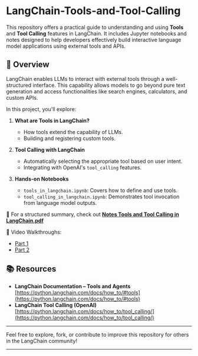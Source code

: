 # LangChain-Tools-and-Tool-Calling

This repository offers a practical guide to understanding and using **Tools** and **Tool Calling** features in LangChain. It includes Jupyter notebooks and notes designed to help developers effectively build interactive language model applications using external tools and APIs.

## 🧠 Overview

LangChain enables LLMs to interact with external tools through a well-structured interface. This capability allows models to go beyond pure text generation and access functionalities like search engines, calculators, and custom APIs.

In this project, you'll explore:

1. **What are Tools in LangChain?**
   - How tools extend the capability of LLMs.
   - Building and registering custom tools.

2. **Tool Calling with LangChain**
   - Automatically selecting the appropriate tool based on user intent.
   - Integrating with OpenAI's `tool_calling` features.

3. **Hands-on Notebooks**
   - `tools_in_langchain.ipynb`: Covers how to define and use tools.
   - `tool_calling_in_langchain.ipynb`: Demonstrates tool invocation from language model outputs.

📄 For a structured summary, check out [**Notes Tools and Tool Calling in LangChain.pdf**](./Notes%20Tools%20and%20Tool%20calling%20in%20LangChain.pdf)

🎥 Video Walkthroughs:
- [Part 1](https://www.youtube.com/watch?v=etnLX7m2MiA&list=PLKnIA16_RmvaTbihpo4MtzVm4XOQa0ER0&index=18)  
- [Part 2](https://www.youtube.com/watch?v=EzYaFF7ahKw&list=PLKnIA16_RmvaTbihpo4MtzVm4XOQa0ER0&index=19)

## 📚 Resources

- **LangChain Documentation – Tools and Agents**  
  [https://python.langchain.com/docs/how_to/#tools](https://python.langchain.com/docs/how_to/#tools)
- **LangChain Tool Calling (OpenAI)**  
  [https://python.langchain.com/docs/how_to/tool_calling/](https://python.langchain.com/docs/how_to/tool_calling/)

---

Feel free to explore, fork, or contribute to improve this repository for others in the LangChain community!

---
